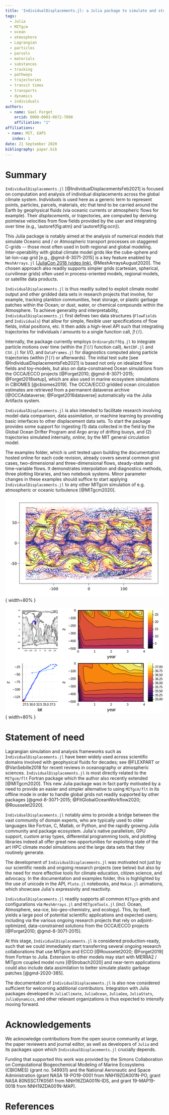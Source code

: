 ```yaml
---
title: 'IndividualDisplacements.jl: a Julia package to simulate and study particle displacements within the climate system'
tags:
  - Julia
  - MITgcm
  - ocean
  - atmosphere
  - Lagrangian
  - particles
  - parcels
  - materials
  - substances
  - tracking
  - pathways
  - trajectories
  - transit times
  - transports
  - dynamics
  - individuals
authors:
  - name: Gael Forget
    orcid: 0000-0003-0872-7098
    affiliation: "1"
affiliations:
 - name: MIT, EAPS
   index: 1
date: 21 September 2020
bibliography: paper.bib
---
```


# Summary

`IndividualDisplacements.jl` [@IndividualDisplacementsFeb2021] is focused on computation and analysis of individual displacements across the global climate system. _Individuals_ is used here as a generic term to represent points, particles, parcels, materials, etc that tend to be carried around the Earth by geophysical fluids (via oceanic currents or atmospheric flows for example). Their _displacements_, or trajectories, are computed by deriving pointwise velocities from flow fields provided by the user and integrating over time (e.g., \autoref{fig:atm} and \autoref{fig:ocn}).

This Julia package is notably aimed at the analysis of numerical models that simulate Oceanic and / or Atmospheric transport processes on staggered C-grids -- those most often used in both regional and global modeling. Inter-operability with global climate model grids like the cube-sphere and lat-lon-cap grid [e.g., @gmd-8-3071-2015] is a key feature enabled by `MeshArrays.jl` [[JuliaCon 2018 (video link)](https://youtu.be/RDxAy_zSUvg), @MeshArraysAugust2020]. The chosen approach also readily supports simpler grids (cartesian, spherical, curvilinear grids) often used in process-oriented models, regional models, or satellite data products.

`IndividualDisplacements.jl` is thus readily suited to exploit climate model output and other gridded data sets in research projects that involve, for example, tracking plankton communities, heat storage, or plastic garbage patches within the Ocean; or dust, water, or chemical compounds within the Atmosphere. To achieve generality and interpretability, `IndividualDisplacements.jl` first defines two data structures (`FlowFields` and `Individuals`) that allow for simple, flexible user specifications of flow fields, initial positions, etc. It then adds a high-level API such that integrating trajectories for individuals $\mathit{I}$ amounts to a single function call, $\int!\,(\,\mathit{I}\,)$.

Internally, the package currently employs `OrdinaryDiffEq.jl` to integrate particle motions over time (within the $\int!\,(\,\mathit{I}\,)$ function call), `NetCDF.jl` and `CSV.jl` for I/O, and `DataFrames.jl` for diagnostics computed along particle trajectories (within $\int!\,(\,\mathit{I}\,)$ or afterwards). The initial test suite [see @IndividualDisplacementsFeb2021] is based not only on idealized flow fields and toy-models, but also on data-constrained Ocean simulations from the OCCA/ECCO projects [@Forget2010; @gmd-8-3071-2015; @Forget2018setup], which are also used in marine ecosystem simulations in CBIOMES [@cbiomes2019]. The OCCA/ECCO gridded ocean circulation estimates are retrieved from a permanent dataverse archive [@OCCAdataverse; @Forget2016dataverse] automatically via the Julia Artifacts system.

`IndividualDisplacements.jl` is also intended to facilitate research involving model-data comparison, data assimilation, or machine learning by providing basic interfaces to other displacement data sets. To start the package provides some support for ingesting (1) data collected in the field by the Global Ocean Drifter Program and Argo array of drifting buoys, and (2) trajectories simulated internally, _online_, by the MIT general circulation model.

The examples folder, which is unit tested upon building the documentation hosted online for each code revision, already covers several common grid cases, two-dimensional and three-dimensional flows, steady-state and time-variable flows. It demonstrates interpolation and diagnostics methods, three plotting libraries, and two notebook systems. Minor parameter changes in these examples should suffice to start applying `IndividualDisplacements.jl` to any other MITgcm simulation of e.g. atmospheric or oceanic turbulence [@MITgcm2020].

![Atmosphere simulation example. Hundred thousand particles are displaced by time-varying 2D flow fields provided by MITgcm on a cube-sphere grid [@MITgcm2020] using `MITgcmTools.jl`. Particle colors show velocity while contours show temperature.\label{fig:atm}](simulated_atm_flow04.png){ width=80% }

![Ocean simulation example. A particle is displaced (left panels) by time-varying 3D flow fields from a global ocean state estimate [@gmd-8-3071-2015] using `OceanStateEstimation.jl`. Vertical profiles of temperature and salinity are recorded along the way (right panels).\label{fig:ocn}](simulated_lagr_float03.png){ width=80% }

# Statement of need

Lagrangian simulation and analysis frameworks such as `IndividualDisplacements.jl` have been widely used across scientific domains involved with geophysical fluids for decades; see @FLEXPART or @VanSebille2018 for recent reviews in oceanography or atmospheric sciences. `IndividualDisplacements.jl` is most directly related to the `MITgcm/flt` Fortran package which the author also recently extended [@MITgcm2020]. This new Julia package was in fact partly motivated by a need to provide an easier and simpler alternative to using `MITgcm/flt` in its offline mode in order to handle global grids not readily supported by other packages [@gmd-8-3071-2015; @FltGlobalOceanWorkflow2020; @Rousselet2020].

`IndividualDisplacements.jl` notably aims to provide a bridge between the vast community of domain experts, who are typically used to older languages like Fortran, C, Matlab, or Python, and the rapidly growing Julia community and package ecosystem. Julia's native parallelism, GPU support, custom array types, differential programming tools, and plotting libraries indeed all offer great new opportunities for exploiting state of the art HPC climate model simulations and the large data sets that they routinely generate.

The development of `IndividualDisplacements.jl` was motivated not just by our scientific needs and ongoing research projects (see below) but also by the need for more effective tools for climate education, citizen science, and advocacy. In the documentation and examples folder, this is highlighted by the use of unicode in the API, `Pluto.jl` notebooks, and `Makie.jl` animations, which showcase Julia's expressivity and reactivity. 

`IndividualDisplacements.jl` readily supports all common `MITgcm` grids and configurations via `MeshArrays.jl` and `MITgcmTools.jl` (incl. Ocean,  Atmosphere, sea-ice, bio-geo-chemistry, and ecology). This, by itself, yields a large pool of potential scientific applications and expected users; including via the various ongoing research projects that rely on adjoint-optimized, data-constrained solutions from the OCCA/ECCO projects [@Forget2010; @gmd-8-3071-2015]. 

At this stage, `IndividualDisplacements.jl` is considered production-ready, such that we could immediately start transferring several ongoing research collaborations that use MITgcm and ECCO [@Rousselet2020; @Forget2019] from Fortran to Julia. Extension to other models may start with MERRA2 / MITgcm coupled model runs [@Strobach2020] and near-term applications could also include data assimilation to better simulate plastic garbage patches [@gmd-2020-385]. 

The documentation of `IndividualDisplacements.jl` is also now considered sufficient for welcoming additional contributors. Integration with Julia packages developed in `JuliaClimate`, `JuliaOcean`, `JuliaGeo`, `JuliaStats`, `JuliaDynamics`, and other relevant organizations is thus expected to intensify moving forward.

# Acknowledgements

We acknowledge contributions from the open source community at large, the paper reviewers and journal editor, as well as developers of `Julia` and its packages upon which `IndividualDisplacements.jl` crucially depends. 

Funding that supported this work was provided by the Simons Collaboration on Computational Biogeochemical Modeling of Marine Ecosystems (CBIOMES) (grant no. 549931) and the National Aeronautic and Space Administration (grant NASA 19-PO19-0001 from NNH19ZDA001N-PO, grant NASA 80NSSC17K0561 from NNH16ZDA001N-IDS, and grant 19-MAP19-0018 from NNH19ZDA001N-MAP).

# References

